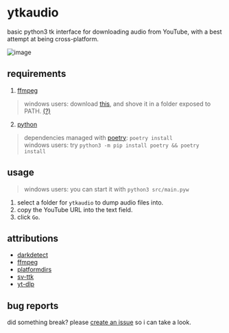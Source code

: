 # ytkaudio
basic python3 tk interface for downloading audio from YouTube, with a best attempt at being cross-platform.

![image](https://github.com/user-attachments/assets/962dde28-6a40-4a3a-a548-dcaff6d886ae)

## requirements
1. [ffmpeg](https://www.ffmpeg.org/download.html)<br>
> windows users: download [this](https://github.com/BtbN/FFmpeg-Builds/releases/download/latest/ffmpeg-master-latest-win64-gpl.zip), and shove it in a folder exposed to PATH. [(?)](https://stackoverflow.com/questions/9546324/adding-a-directory-to-the-path-environment-variable-in-windows)
2. [python](https://www.python.org/downloads/)<br>
> dependencies managed with [poetry](https://python-poetry.org/): `poetry install`<br>
> windows users: try `python3 -m pip install poetry && poetry install`

## usage
> windows users: you can start it with `python3 src/main.pyw`
1. select a folder for `ytkaudio` to dump audio files into.
2. copy the YouTube URL into the text field.
3. click `Go`.

## attributions
* [darkdetect](https://github.com/albertosottile/darkdetect)
* [ffmpeg](https://www.ffmpeg.org/)
* [platformdirs](https://github.com/tox-dev/platformdirs)
* [sv-ttk](https://github.com/rdbende/Sun-Valley-ttk-theme)
* [yt-dlp](https://github.com/yt-dlp/yt-dlp)

## bug reports
did something break? please [create an issue](https://github.com/jack-avery/ytkaudio/issues) so i can take a look.
